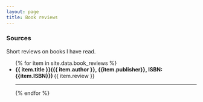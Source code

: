 ```yaml
---
layout: page
title: Book reviews
---
```


### Sources

Short reviews on books I have read.

<ul>
{% for item in site.data.book_reviews %}
    <li><strong>{{ item.title }}({{ item.author }}, {{item.publisher}}, ISBN:{{item.ISBN}}) </strong>
    {{ item.review }}
    <hr>
{% endfor %}
